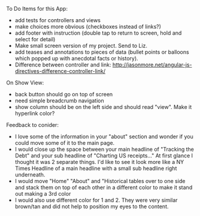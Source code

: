 To Do Items for this App:
- add tests for controllers and views
- make choices more obvious (checkboxes instead of links?)
- add footer with instruction (double tap to return to screen, hold and select for detail)
- Make small screen version of my project. Send to Liz.
- add teases and annotations to pieces of data (bullet points or balloons which popped up with anecdotal facts or history).
- Difference between controller and link: http://jasonmore.net/angular-js-directives-difference-controller-link/

On Show View:
- back button should go on top of screen
- need simple breadcrumb navigation
- show column should be on the left side and should read "view". Make it hyperlink color?



Feedback to conider:
- I love some of the information in your  "about" section and wonder if you could move some of it to the main page.
- I would close up the space between your main headline of "Tracking the Debt" and your sub headline of "Charting US receipts..."
At first glance I thought it was 2 separate things.  I'd like to see it look more like a NY Times Headline of a main headline with a small sub headline right underneath.
- I would move "Home" "About" and "Historical tables over to one side and stack them on top of each other in a different color to make it stand out making a 3rd color
- I would also use different color for 1 and 2.  They were very similar brown/tan and did not help to position my eyes to the content.
